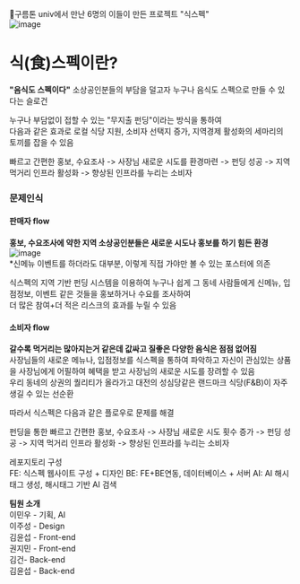 🌸구름톤 univ에서 만난 6명의 이들이 만든 프로젝트 "식스펙"  
![image](https://github.com/9roomthon-sixpack/.github/assets/108683454/28fc5ee6-446b-4002-ac30-07532958fa1b)
# 식(食)스펙이란?
**"음식도 스펙이다"**
소상공인분들의 부담을 덜고자 누구나 음식도 스펙으로 만들 수 있다는 슬로건  

누구나 부담없이 접할 수 있는 "무지출 펀딩"이라는 방식을 통하여  
다음과 같은 효과로 로컬 식당 지원, 소비자 선택지 증가, 지역경제 활성화의 세마리의 토끼를 잡을 수 있음  
  
빠르고 간편한 홍보, 수요조사 -> 사장님 새로운 시도를 환경마련 -> 펀딩 성공 -> 지역 먹거리 인프라 활성화 -> 향상된 인프라를 누리는 소비자  

### 문제인식
#### 판매자 flow 
**홍보, 수요조사에 약한 지역 소상공인분들은 새로운 시도나 홍보를 하기 힘든 환경**  
![image](https://github.com/9roomthon-sixpack/.github/assets/108683454/4bc6876c-d4f8-489e-95a9-4732ee1de752)  
*신메뉴 이벤트를 하더라도 대부분, 이렇게 직접 가야만 볼 수 있는 포스터에 의존  
  
식스펙의 지역 기반 펀딩 시스템을 이용하여 누구나 쉽게 그 동네 사람들에게 신메뉴, 입점정보, 이벤트 같은 것들을 홍보하거나 수요를 조사하여  
더 많은 참여+더 적은 리스크의 효과를 누릴 수 있음

#### 소비자 flow  
**갈수록 먹거리는 많아지는거 같은데 값싸고 질좋은 다양한 음식은 점점 없어짐**  
사장님들의 새로운 메뉴나, 입점정보를 식스펙을 통하여 파악하고 자신이 관심있는 상품을 사장님에게 어필하여 혜택을 받고 사장님의 새로운 시도를 장려할 수 있음  
우리 동네의 상권의 퀄리티가 올라가고 대전의 성심당같은 랜드마크 식당(F&B)이 자주 생길 수 있는 선순환

따라서 식스펙은 다음과 같은 플로우로 문제를 해결

펀딩을 통한 빠르고 간편한 홍보, 수요조사 -> 사장님 새로운 시도 횟수 증가 -> 펀딩 성공 -> 지역 먹거리 인프라 활성화 -> 향상된 인프라를 누리는 소비자  

레포지토리 구성  
FE: 식스펙 웹사이트 구성 + 디자인 
BE: FE+BE연동, 데이터베이스 + 서버
AI: AI 해시태그 생성, 해시태그 기반 AI 검색

**팀원 소개**  
이민우 - 기획, AI  
이주성 - Design  
김윤섭 - Front-end  
권지민 - Front-end  
김건- Back-end  
김윤섭 - Back-end
